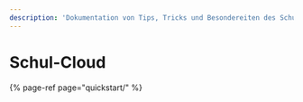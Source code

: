 ```yaml
---
description: 'Dokumentation von Tips, Tricks und Besondereiten des Schul-Cloud Client.'
---
```


# Schul-Cloud

{% page-ref page="quickstart/" %}

